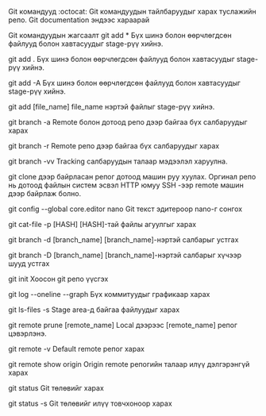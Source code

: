 Git командууд :octocat:
Git командуудын тайлбаруудыг харах туслажийн репо. Git documentation эндээс хараарай

Git командуудын жагсаалт
git add * Бүх шинэ болон өөрчлөгдсөн файлууд болон хавтасуудыг stage-рүү хийнэ.

git add . Бүх шинэ болон өөрчлөгдсөн файлууд болон хавтасуудыг stage-рүү хийнэ.

git add -A Бүх шинэ болон өөрчлөгдсөн файлууд болон хавтасуудыг stage-рүү хийнэ.

git add [file_name] file_name нэртэй файлыг stage-рүү хийнэ.

git branch -a Remote болон дотоод репо дээр байгаа бүх салбаруудыг харах

git branch -r Remote репо дээр байгаа бүх салбаруудыг харах

git branch -vv Tracking салбаруудын талаар мэдээлэл харуулна.

git clone <repo> дээр байрласан репог дотоод машин руу хуулах. Оргинал репо нь дотоод файлын систем эсвэл HTTP юмуу SSH -ээр remote машин дээр байрлаж болно.

git config --global core.editor nano Git текст эдитероор nano-г сонгох

git cat-file -p [HASH] [HASH]-тай файлы агуулгыг харах

git branch -d [branch_name] [branch_name]-нэртэй салбарыг устгах

git branch -D [branch_name] [branch_name]-нэртэй салбарыг хүчээр шууд устгах

git init Хоосон git репо үүсгэх

git log --oneline --graph Бүх коммитуудыг графикаар харах

git ls-files -s Stage area-д байгаа файлуудыг харах

git remote prune [remote_name] Local дээрээс [remote_name] репог цэвэрлэнэ.

git remote -v Default remote репог харах

git remote show origin Origin remote репогийн талаар илүү дэлгэрэнгүй харах

git status Git төлөвийг харах

git status -s Git төлөвийг илүү товчхоноор харах
